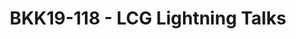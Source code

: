 ---
categories:
- bkk19
description: A medley of short talks about stuff that LCG has worked on since the
  past Connect.
image: /assets/images/featured-images/bkk19/BKK19-118.png
session_attendee_num: '29'
session_id: BKK19-118
session_room: Session Room 1 (Lotus 1-2)
session_slot:
  end_time: '2019-04-01 16:55:00'
  start_time: '2019-04-01 16:00:00'
session_speakers:
- speaker_bio: AOSP devboard and Kernel developer
  speaker_company: Linaro Consumer Group
  speaker_image: /assets/images/speakers/bkk19/john-stultz.jpg
  speaker_location: ''
  speaker_name: John Stultz
  speaker_position: Android and Kernel Developer
  speaker_username: john.stultz
- speaker_bio: Sumit manages the team of engineers who work on everything Linux kernel
    related to LCG.
  speaker_company: Linaro Ltd
  speaker_image: /assets/images/speakers/bkk19/sumit-semwal.jpg
  speaker_location: ''
  speaker_name: Sumit Semwal
  speaker_position: Team Lead, LCG Kernel
  speaker_username: sumitsemwal
- speaker_bio: 'Kernel developer, working in LCG group as an assignee from TexasInstruments.
    Main areas of expertise are: kernel, U-Boot, AOSP (low-level), bare-metal firmwares,
    Debian. Last few years working mostly with upstream.'
  speaker_company: TexasInstruments
  speaker_image: /assets/images/speakers/bkk19/sam-protsenko.jpg
  speaker_location: Kyiv
  speaker_name: Sam Protsenko
  speaker_position: Software Engineer
  speaker_username: semen.protsenko
- speaker_bio: ''
  speaker_company: SOCIONEXT
  speaker_image: /assets/images/speakers/placeholder.jpg
  speaker_location: ''
  speaker_name: Show Liu
  speaker_position: Engineer
  speaker_username: show.liu
session_track: Android Ecosystem
tag: session
tags:
- Android
- Linux Kernel
- Open Source Development
title: BKK19-118 - LCG Lightning Talks
youtube_video_url: https://www.youtube.com/watch?v=E8B0jeXE7_I
amazon_s3_presentation_url: https://static.linaro.org/connect/bkk19/presentations/bkk19-118.pdf
amazon_s3_video_url: https://static.linaro.org/connect/bkk19/videos/bkk19-118.mp4
---